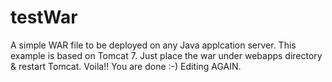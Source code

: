 # testWar
A simple WAR file to be deployed on any Java applcation server. This example is based on Tomcat 7.
Just place the war under webapps directory & restart Tomcat. Voila!! You are done :-)
Editing AGAIN.
